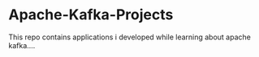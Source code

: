 # Apache-Kafka-Projects
This repo contains applications i developed while learning about apache kafka....
